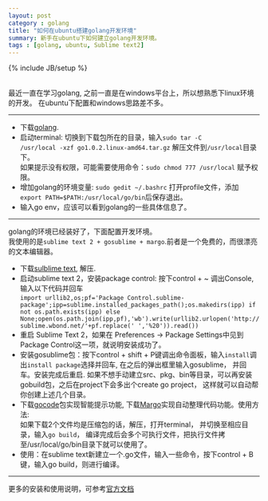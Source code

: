 ```yaml
---
layout: post
category : golang
title: "如何在ubuntu搭建golang开发环境"
summary: 新手在ubuntu下如何建立golang开发环境。
tags : [golang, ubuntu, Sublime text2]
---
```

{% include JB/setup %}

 <BR/>
最近一直在学习golang, 之前一直是在windows平台上，所以想熟悉下linux环境的开发。  
在ubuntu下配置和windows思路差不多。  

***
* 下载[golang](https://code.google.com/p/go/downloads/list).
* 启动terminal: 切换到下载包所在的目录，输入<code>sudo tar -C /usr/local -xzf go1.0.2.linux-amd64.tar.gz</code> 解压文件到`/usr/local`目录下。  
如果提示没有权限，可能需要使用命令：`sudo chmod 777 /usr/local` 赋予权限。
* 增加golang的环境变量: `sudo gedit ~/.bashrc` 打开profile文件，添加`export PATH=$PATH:/usr/local/go/bin`后保存退出。
* 输入go env，应该可以看到golang的一些具体信息了。  

***
golang的环境已经装好了，下面配置开发环境。  
我使用的是`sublime text 2 + gosublime + margo`.前者是一个免费的，而很漂亮的文本编辑器。
  
* 下载[sulblime text](http://www.sublimetext.com/2), 解压.
* 启动sublime text 2，安装package control: 按下control + ~ 调出Console,输入以下代码并回车  
```import urllib2,os;pf='Package Control.sublime-package';ipp=sublime.installed_packages_path();os.makedirs(ipp) if not os.path.exists(ipp) else None;open(os.path.join(ipp,pf),'wb').write(urllib2.urlopen('http://sublime.wbond.net/'+pf.replace(' ','%20')).read())```
* 重启 Sublime Text 2，如果在 Preferences -> Package Settings中见到Package Control这一项，就说明安装成功了。
* 安装gosublime包：按下control + shift + P键调出命令面板，输入`install`调出`install package`选择并回车, 在之后的弹出框里输入gosublime， 并回车。安装完成后重启. 如果不想手动建立src、pkg、bin等目录，可以再安装gobuild包，之后在project下会多出个create go project， 这样就可以自动帮你创建上述几个目录。
* 下载[gocode](https://github.com/DisposaBoy/GoSublime)包实现智能提示功能, 下载[Margo](https://github.com/DisposaBoy/MarGo)实现自动整理代码功能。使用方法:<br/>
如果下载2个文件均是压缩包的话，解压，打开terminal， 并切换至相应目录，输入`go build`， 编译完成后会多个可执行文件，把执行文件拷至/usr/local/go/bin目录下就可以使用了。
* 使用：在sublime text新建立一个.go文件，输入一些命令，按下control + B键，输入go build，则进行编译。

***
更多的安装和使用说明，可参考[官方文档](http://golang.org/doc/install)


